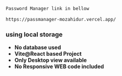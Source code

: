 ```bash
Password Manager link in bellow
```
```
https://passmanager-mozahidur.vercel.app/
```
### using local storage

- **No database used**
- **Vite@React based Project**
- **Only Desktop view available**
- **No Responsive WEB code included**